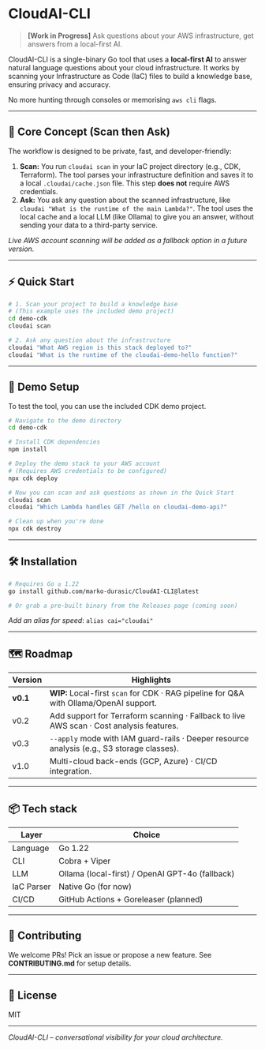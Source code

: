 # CloudAI-CLI

> **[Work in Progress]** Ask questions about your AWS infrastructure, get answers from a local-first AI.

CloudAI-CLI is a single-binary Go tool that uses a **local-first AI** to answer natural language questions about your cloud infrastructure. It works by scanning your Infrastructure as Code (IaC) files to build a knowledge base, ensuring privacy and accuracy.

No more hunting through consoles or memorising `aws cli` flags.

---

## 🚀 Core Concept (Scan then Ask)

The workflow is designed to be private, fast, and developer-friendly:

1.  **Scan:** You run `cloudai scan` in your IaC project directory (e.g., CDK, Terraform). The tool parses your infrastructure definition and saves it to a local `.cloudai/cache.json` file. This step **does not** require AWS credentials.
2.  **Ask:** You ask any question about the scanned infrastructure, like `cloudai "What is the runtime of the main Lambda?"`. The tool uses the local cache and a local LLM (like Ollama) to give you an answer, without sending your data to a third-party service.

_Live AWS account scanning will be added as a fallback option in a future version._

---

## ⚡ Quick Start

```bash
# 1. Scan your project to build a knowledge base
# (This example uses the included demo project)
cd demo-cdk
cloudai scan

# 2. Ask any question about the infrastructure
cloudai "What AWS region is this stack deployed to?"
cloudai "What is the runtime of the cloudai-demo-hello function?"
```

---

## 🧪 Demo Setup

To test the tool, you can use the included CDK demo project.

```bash
# Navigate to the demo directory
cd demo-cdk

# Install CDK dependencies
npm install

# Deploy the demo stack to your AWS account
# (Requires AWS credentials to be configured)
npx cdk deploy

# Now you can scan and ask questions as shown in the Quick Start
cloudai scan
cloudai "Which Lambda handles GET /hello on cloudai-demo-api?"

# Clean up when you're done
npx cdk destroy
```

---

## 🛠 Installation

```bash
# Requires Go ≥ 1.22
go install github.com/marko-durasic/CloudAI-CLI@latest

# Or grab a pre-built binary from the Releases page (coming soon)
```

_Add an alias for speed_: `alias cai="cloudai"`

---

## 🗺 Roadmap

| Version   | Highlights                                                                                               |
|-----------|----------------------------------------------------------------------------------------------------------|
| **v0.1**  | **WIP:** Local-first `scan` for CDK · RAG pipeline for Q&A with Ollama/OpenAI support.                      |
| v0.2      | Add support for Terraform scanning · Fallback to live AWS scan · Cost analysis features.                   |
| v0.3      | `--apply` mode with IAM guard-rails · Deeper resource analysis (e.g., S3 storage classes).               |
| v1.0      | Multi-cloud back-ends (GCP, Azure) · CI/CD integration.                                                    |

---

## 📦 Tech stack

| Layer      | Choice                                       |
|------------|----------------------------------------------|
| Language   | Go 1.22                                      |
| CLI        | Cobra + Viper                                |
| LLM        | Ollama (local-first) / OpenAI GPT-4o (fallback) |
| IaC Parser | Native Go (for now)                          |
| CI/CD      | GitHub Actions + Goreleaser (planned)        |

---

## 🤝 Contributing

We welcome PRs! Pick an issue or propose a new feature. See **CONTRIBUTING.md** for setup details.

---

## 📝 License

MIT

---

_CloudAI-CLI – conversational visibility for your cloud architecture._

